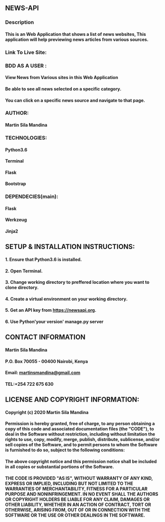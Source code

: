 ## NEWS-API
### Description
#### This is an Web Application that shows a list of news websites, This application will help previewing news articles from various sources.
### Link To Live Site:

### BDD AS A USER :
#### View News from Various sites in this Web Application
#### Be able to see all news selected on a specific category.
#### You can click on a specific news source and navigate to that page.
### AUTHOR:
#### Martin Sila Mandina
### TECHNOLOGIES:
#### Python3.6
#### Terminal
#### Flask
#### Bootstrap
### DEPENDECIES(main):
#### Flask
#### Werkzeug
#### Jinja2
## SETUP & INSTALLATION INSTRUCTIONS:
#### 1. Ensure that Python3.6 is installed.
#### 2. Open Terminal.
#### 3. Change working directory to preffered location where you want to clone directory.
#### 4. Create a virtual environment on your working directory.
#### 5. Get an API key from https://newsapi.org.
#### 6. Use Python'your version' manage.py server
## CONTACT INFORMATION
#### Martin Sila Mandina
#### P.O. Box 70055 - 00400 Nairobi, Kenya
#### Email: martinsmandina@gmail.com
#### TEL:+254 722 675 630
## LICENSE AND COPYRIGHT INFORMATION:
#### Copyright (c) 2020 Martin Sila Mandina

#### Permission is hereby granted, free of charge, to any person obtaining a copy of this code and associated documentation files (the "CODE"), to deal in the Software without restriction, including without limitation the rights to use, copy, modify, merge, publish, distribute, sublicense, and/or sell copies of the Software, and to permit persons to whom the Software is furnished to do so, subject to the following conditions:

#### The above copyright notice and this permission notice shall be included in all copies or substantial portions of the Software.

#### THE CODE IS PROVIDED "AS IS", WITHOUT WARRANTY OF ANY KIND, EXPRESS OR IMPLIED, INCLUDING BUT NOT LIMITED TO THE WARRANTIES OF MERCHANTABILITY, FITNESS FOR A PARTICULAR PURPOSE AND NONINFRINGEMENT. IN NO EVENT SHALL THE AUTHORS OR COPYRIGHT HOLDERS BE LIABLE FOR ANY CLAIM, DAMAGES OR OTHER LIABILITY, WHETHER IN AN ACTION OF CONTRACT, TORT OR OTHERWISE, ARISING FROM, OUT OF OR IN CONNECTION WITH THE SOFTWARE OR THE USE OR OTHER DEALINGS IN THE SOFTWARE.